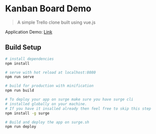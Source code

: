 # Kanban Board Demo

> A simple Trello clone built using vue.js

Application Demo: [Link](http://kanban-board-demo.surge.sh)

## Build Setup

``` bash
# install dependencies
npm install

# serve with hot reload at localhost:8080
npm run serve

# build for production with minification
npm run build

# To deploy your app on surge make sure you have surge cli 
# installed globally on your machine. 
# If you have it insalled already then feel free to skip this step
npm install -g surge

# Build and deploy the app on surge.sh
npm run deploy
```